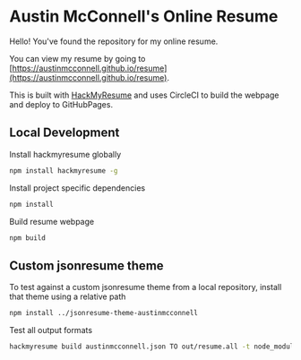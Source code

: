 # Austin McConnell's Online Resume

Hello! You've found the repository for my online resume.

You can view my resume by going to [https://austinmcconnell.github.io/resume](https://austinmcconnell.github.io/resume).

This is built with [HackMyResume](https://github.com/hacksalot/HackMyResume) and uses CircleCI to build the webpage and deploy to GitHubPages. 


## Local Development

Install hackmyresume globally

```bash
npm install hackmyresume -g
```

Install project specific dependencies

```bash
npm install
```

Build resume webpage

```bash
npm build
```

## Custom jsonresume theme

To test against a custom jsonresume theme from a local repository, install that theme using a relative path 

```bash
npm install ../jsonresume-theme-austinmcconnell 
```

Test all output formats 

```bash
hackmyresume build austinmcconnell.json TO out/resume.all -t node_modules/jsonresume-theme-austinmcconnell
```
